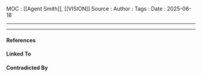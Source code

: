 
MOC : [[Agent Smith]], [[VISION]]
Source : 
Author : 
Tags : 
Date : 2025-06-18
***

***
#### References

#### Linked To

#### Contradicted By